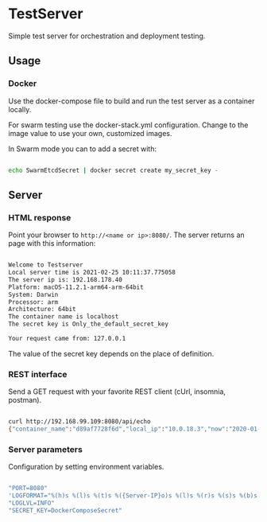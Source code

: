 # TestServer

Simple test server for orchestration and deployment testing.

## Usage

### Docker 
Use the docker-compose file to build and run the test server as a container locally.

For swarm testing use the docker-stack.yml configuration. Change to the image value to use your own, customized images.

In Swarm mode you can to add a secret with:

```bash

echo SwarmEtcdSecret | docker secret create my_secret_key -
```

## Server

### HTML response

Point your browser to `http://<name or ip>:8080/`.
The server returns an page with this information:

```bash

Welcome to Testserver
Local server time is 2021-02-25 10:11:37.775058
The server ip is: 192.168.178.40
Platform: macOS-11.2.1-arm64-arm-64bit
System: Darwin
Processor: arm
Architecture: 64bit 
The container name is localhost
The secret key is Only_the_default_secret_key

Your request came from: 127.0.0.1
```

The value of the secret key depends on the place of definition.

### REST interface

Send a GET request with your favorite REST client (cUrl, insomnia, postman).

```bash

curl http://192.168.99.109:8080/api/echo
{"container_name":"d89af7728f6d","local_ip":"10.0.18.3","now":"2020-01-08 11:53:24.647791","remote_ip":"10.255.0.2","secret":"SwarmEtcdSecret\n"}
```

### Server parameters

Configuration by setting environment variables.

```bash

"PORT=8080"
'LOGFORMAT="%(h)s %(l)s %(t)s %({Server-IP}o)s %(l)s %(r)s %(s)s %(b)s %(a)s"'
"LOGLVL=INFO"
"SECRET_KEY=DockerComposeSecret"
```